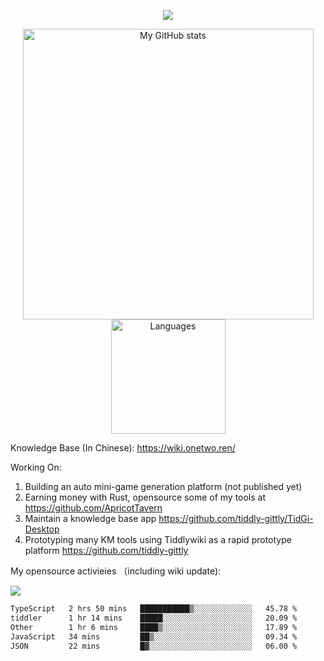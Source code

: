 <a href="https://github.com/linonetwo">
    <p align="center">
        <img src="https://github-profile-trophy.vercel.app/?username=linonetwo&column=7&theme=onedark"/>
    </p>
</a>
<a align="center" href="https://github.com/linonetwo">
  <p align="center">
    <img src="https://github-readme-stats.vercel.app/api?username=linonetwo&show_icons=true&count_private=true" alt="My GitHub stats" width="465"/>
    <img src="https://github-readme-stats.vercel.app/api/top-langs/?username=linonetwo&layout=compact&langs_count=10" alt="Languages" height="183">
  </p>
</a>

Knowledge Base (In Chinese): https://wiki.onetwo.ren/

Working On: 

1. Building an auto mini-game generation platform (not published yet)
1. Earning money with Rust, opensource some of my tools at https://github.com/ApricotTavern
1. Maintain a knowledge base app https://github.com/tiddly-gittly/TidGi-Desktop
1. Prototyping many KM tools using Tiddlywiki as a rapid prototype platform https://github.com/tiddly-gittly

My opensource activieies （including wiki update):

![](https://visitor-badge.glitch.me/badge?page_id=linonetwo.linonetwo)

<!--START_SECTION:waka-->

```txt
TypeScript   2 hrs 50 mins   ███████████▒░░░░░░░░░░░░░   45.78 %
tiddler      1 hr 14 mins    █████░░░░░░░░░░░░░░░░░░░░   20.09 %
Other        1 hr 6 mins     ████▒░░░░░░░░░░░░░░░░░░░░   17.89 %
JavaScript   34 mins         ██▒░░░░░░░░░░░░░░░░░░░░░░   09.34 %
JSON         22 mins         █▓░░░░░░░░░░░░░░░░░░░░░░░   06.00 %
```

<!--END_SECTION:waka-->
